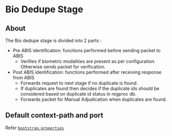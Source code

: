# Bio Dedupe Stage

## About
The Bio dedupe stage is divided into 2 parts :
* Pre ABIS identification: functions performed before sending packet to ABIS
	* Verifies if biometric modalities are present as per configuration. Otherwise sends packet for verification.
* Post ABIS identification: functions performed after receiving response from ABIS
	* Forwards request to next stage if no duplicate is found.
	* If duplicates are found then decides if the duplicate ids should be considered based on duplicate id status in regproc db.
	* Forwards packet for Manual Adjudication when duplicates are found.

## Default context-path and port
Refer [`bootstrap.properties`](src/main/resources/bootstrap.properties)

